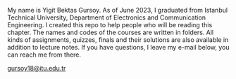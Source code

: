 My name is Yigit Bektas Gursoy. As of June 2023, I graduated from Istanbul Technical University, Department of Electronics and Communication Engineering. I created this repo to help people who will be reading this chapter. The names and codes of the courses are written in folders. All kinds of assignments, quizzes, finals and their solutions are also available in addition to lecture notes. If you have questions, I leave my e-mail below, you can reach me from there.

gursoy18@itu.edu.tr
